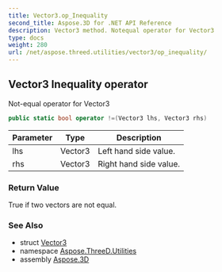 ```yaml
---
title: Vector3.op_Inequality
second_title: Aspose.3D for .NET API Reference
description: Vector3 method. Notequal operator for Vector3
type: docs
weight: 280
url: /net/aspose.threed.utilities/vector3/op_inequality/
---
```

## Vector3 Inequality operator

Not-equal operator for Vector3

```csharp
public static bool operator !=(Vector3 lhs, Vector3 rhs)
```

| Parameter | Type | Description |
| --- | --- | --- |
| lhs | Vector3 | Left hand side value. |
| rhs | Vector3 | Right hand side value. |

### Return Value

True if two vectors are not equal.

### See Also

* struct [Vector3](../)
* namespace [Aspose.ThreeD.Utilities](../../../aspose.threed.utilities/)
* assembly [Aspose.3D](../../../)


